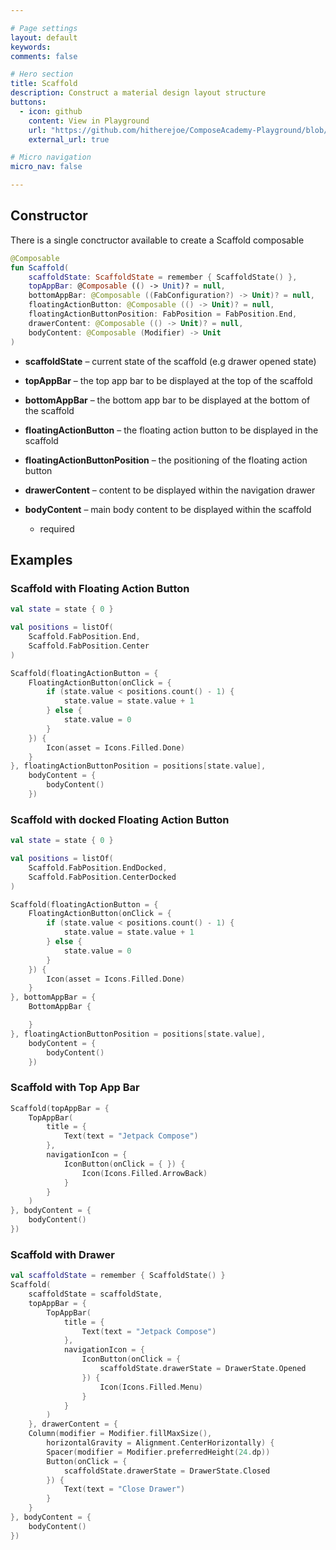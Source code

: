 ```yaml
---

# Page settings
layout: default
keywords:
comments: false

# Hero section
title: Scaffold
description: Construct a material design layout structure
buttons:
  - icon: github
    content: View in Playground
    url: "https://github.com/hitherejoe/ComposeAcademy-Playground/blob/master/app/src/main/java/co/joebirch/composeplayground/material/scaffold.kt"
    external_url: true

# Micro navigation
micro_nav: false

---
```


## Constructor

There is a single conctructor available to create a Scaffold composable

```kotlin
@Composable
fun Scaffold(
    scaffoldState: ScaffoldState = remember { ScaffoldState() },
    topAppBar: @Composable (() -> Unit)? = null,
    bottomAppBar: @Composable ((FabConfiguration?) -> Unit)? = null,
    floatingActionButton: @Composable (() -> Unit)? = null,
    floatingActionButtonPosition: FabPosition = FabPosition.End,
    drawerContent: @Composable (() -> Unit)? = null,
    bodyContent: @Composable (Modifier) -> Unit
)
```

* **scaffoldState** – current state of the scaffold (e.g drawer opened state)

* **topAppBar** – the top app bar to be displayed at the top of the scaffold

* **bottomAppBar** – the bottom app bar to be displayed at the bottom of the scaffold

* **floatingActionButton** – the floating action button to be displayed in the scaffold

* **floatingActionButtonPosition** – the positioning of the floating action button

* **drawerContent** – content to be displayed within the navigation drawer

* **bodyContent** – main body content to be displayed within the scaffold
  * required

## Examples

### Scaffold with Floating Action Button
  
```kotlin
val state = state { 0 }

val positions = listOf(
    Scaffold.FabPosition.End,
    Scaffold.FabPosition.Center
)

Scaffold(floatingActionButton = {
    FloatingActionButton(onClick = {
        if (state.value < positions.count() - 1) {
            state.value = state.value + 1
        } else {
            state.value = 0
        }
    }) {
        Icon(asset = Icons.Filled.Done)
    }
}, floatingActionButtonPosition = positions[state.value],
    bodyContent = {
        bodyContent()
    })
```

### Scaffold with docked Floating Action Button
  
```kotlin
val state = state { 0 }

val positions = listOf(
    Scaffold.FabPosition.EndDocked,
    Scaffold.FabPosition.CenterDocked
)

Scaffold(floatingActionButton = {
    FloatingActionButton(onClick = {
        if (state.value < positions.count() - 1) {
            state.value = state.value + 1
        } else {
            state.value = 0
        }
    }) {
        Icon(asset = Icons.Filled.Done)
    }
}, bottomAppBar = {
    BottomAppBar {

    }
}, floatingActionButtonPosition = positions[state.value],
    bodyContent = {
        bodyContent()
    })
```

### Scaffold with Top App Bar

```kotlin
Scaffold(topAppBar = {
    TopAppBar(
        title = {
            Text(text = "Jetpack Compose")
        },
        navigationIcon = {
            IconButton(onClick = { }) {
                Icon(Icons.Filled.ArrowBack)
            }
        }
    )
}, bodyContent = {
    bodyContent()
})
```

### Scaffold with Drawer

```kotlin
val scaffoldState = remember { ScaffoldState() }
Scaffold(
    scaffoldState = scaffoldState,
    topAppBar = {
        TopAppBar(
            title = {
                Text(text = "Jetpack Compose")
            },
            navigationIcon = {
                IconButton(onClick = {
                    scaffoldState.drawerState = DrawerState.Opened
                }) {
                    Icon(Icons.Filled.Menu)
                }
            }
        )
    }, drawerContent = {
    Column(modifier = Modifier.fillMaxSize(),
        horizontalGravity = Alignment.CenterHorizontally) {
        Spacer(modifier = Modifier.preferredHeight(24.dp))
        Button(onClick = {
            scaffoldState.drawerState = DrawerState.Closed
        }) {
            Text(text = "Close Drawer")
        }
    }
}, bodyContent = {
    bodyContent()
})
```